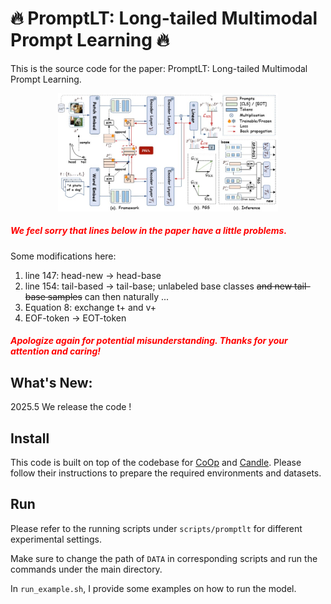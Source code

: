 # 🔥 PromptLT: Long-tailed Multimodal Prompt Learning 🔥

This is the source code for the paper: PromptLT: Long-tailed Multimodal Prompt Learning.

<p align="center"><img src="fig/larger.jpg" style="max-width: 70%; height: auto;" id="title-icon">    </p>

##### <font color=Red>We feel sorry that lines below in the paper have a little problems.</font> 
Some modifications here:
1. line 147: head-new -> head-base
2. line 154: tail-based -> tail-base; unlabeled base classes ~~and new tail-base samples~~ can then naturally ...
3. Equation 8: exchange t+ and v+ 
4. EOF-token -> EOT-token

##### <font color=Red>Apologize again for potential misunderstanding. Thanks for your attention and caring!</font>

## What's New:
2025.5 We release the code !

## Install

This code is built on top of the codebase for [CoOp](https://github.com/KaiyangZhou/CoOp) and [Candle](https://github.com/shijxcs/Candle/). Please follow their instructions to prepare the required environments and datasets.

## Run
Please refer to the running scripts under `scripts/promptlt` for different experimental settings.  

Make sure to change the path of `DATA` in corresponding scripts and run the commands under the main directory.  

In `run_example.sh`, I provide some examples on how to run the model.

